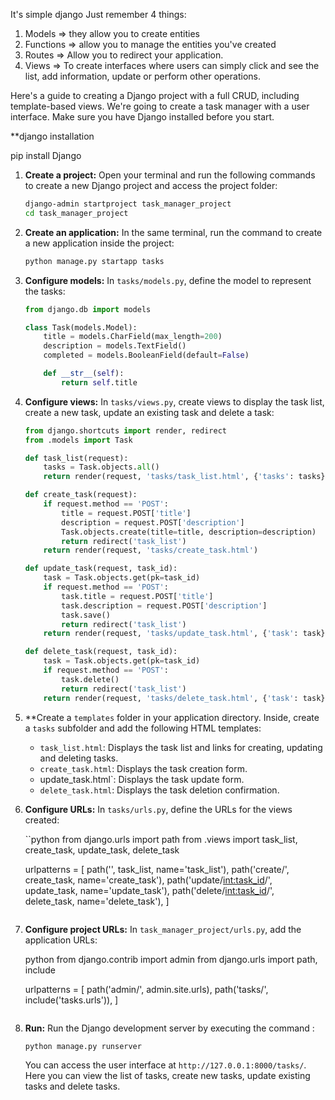 It's simple django
Just remember 4 things: 
1. Models => they allow you to create entities
2. Functions => allow you to manage the entities you've created
3. Routes => Allow you to redirect your application.
4. Views => To create interfaces where users can simply click and see the list, add information, update or perform other operations.

Here's a guide to creating a Django project with a full CRUD, including template-based views. We're going to create a task manager with a user interface. Make sure you have Django installed before you start.

**django installation 

pip install Django

1. **Create a project:** Open your terminal and run the following commands to create a new Django project and access the project folder:

   ```sh
   django-admin startproject task_manager_project
   cd task_manager_project
   ```

2. **Create an application:** In the same terminal, run the command to create a new application inside the project:

   ```sh
   python manage.py startapp tasks
   ```

3. **Configure models:** In `tasks/models.py`, define the model to represent the tasks:

   ```python
   from django.db import models

   class Task(models.Model):
       title = models.CharField(max_length=200)
       description = models.TextField()
       completed = models.BooleanField(default=False)

       def __str__(self):
           return self.title
   ```

4. **Configure views:** In `tasks/views.py`, create views to display the task list, create a new task, update an existing task and delete a task:

   ```python
   from django.shortcuts import render, redirect
   from .models import Task

   def task_list(request):
       tasks = Task.objects.all()
       return render(request, 'tasks/task_list.html', {'tasks': tasks})

   def create_task(request):
       if request.method == 'POST':
           title = request.POST['title']
           description = request.POST['description']
           Task.objects.create(title=title, description=description)
           return redirect('task_list')
       return render(request, 'tasks/create_task.html')

   def update_task(request, task_id):
       task = Task.objects.get(pk=task_id)
       if request.method == 'POST':
           task.title = request.POST['title']
           task.description = request.POST['description']
           task.save()
           return redirect('task_list')
       return render(request, 'tasks/update_task.html', {'task': task})

   def delete_task(request, task_id):
       task = Task.objects.get(pk=task_id)
       if request.method == 'POST':
           task.delete()
           return redirect('task_list')
       return render(request, 'tasks/delete_task.html', {'task': task})
   ```

5. **Create a `templates` folder in your application directory. Inside, create a `tasks` subfolder and add the following HTML templates:

   - `task_list.html`: Displays the task list and links for creating, updating and deleting tasks.
   - `create_task.html`: Displays the task creation form.
   - update_task.html`: Displays the task update form.
   - `delete_task.html`: Displays the task deletion confirmation.

6. **Configure URLs:** In `tasks/urls.py`, define the URLs for the views created:

   ``python
   from django.urls import path
   from .views import task_list, create_task, update_task, delete_task

   urlpatterns = [
       path('', task_list, name='task_list'),
       path('create/', create_task, name='create_task'),
       path('update/<int:task_id>/', update_task, name='update_task'),
       path('delete/<int:task_id>/', delete_task, name='delete_task'),
   ]
   ```

7. **Configure project URLs:** In `task_manager_project/urls.py`, add the application URLs:

   python
   from django.contrib import admin
   from django.urls import path, include

   urlpatterns = [
       path('admin/', admin.site.urls),
       path('tasks/', include('tasks.urls')),
   ]
   ```

8. **Run:** Run the Django development server by executing the command :

   ```sh
   python manage.py runserver
   ```

   You can access the user interface at `http://127.0.0.1:8000/tasks/`. Here you can view the list of tasks, create new tasks, update existing tasks and delete tasks.